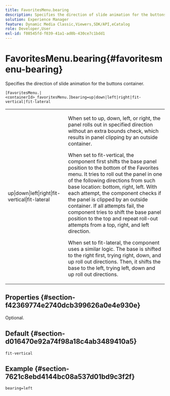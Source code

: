 ```yaml
---
title: FavoritesMenu.bearing
description: Specifies the direction of slide animation for the buttons container.
solution: Experience Manager
feature: Dynamic Media Classic,Viewers,SDK/API,eCatalog
role: Developer,User
exl-id: f08545fd-f039-41a1-ad0b-430ce7c1bdd1
---
```

# FavoritesMenu.bearing{#favoritesmenu-bearing}

Specifies the direction of slide animation for the buttons container.

`[FavoritesMenu.|<containerId>_favoritesMenu.]bearing=up|down|left|right|fit-vertical|fit-lateral`

<table id="table_2B109D2F91E64B5382B31921C3780FA5"> 
 <tbody> 
  <tr> 
   <td colname="col1"> <p><span class="codeph"> up|down|left|right|fit-vertical|fit-lateral</span> </p> </td> 
   <td colname="col2"> <p> When set to <span class="codeph"> up</span>, <span class="codeph"> down</span>, <span class="codeph"> left</span>, or <span class="codeph"> right</span>, the panel rolls out in specified direction without an extra bounds check, which results in panel clipping by an outside container. </p> <p>When set to <span class="codeph"> fit-vertical</span>, the component first shifts the base panel position to the bottom of the Favorites menu. It tries to roll out the panel in one of the following directions from such base location: bottom, right, left. With each attempt, the component checks if the panel is clipped by an outside container. If all attempts fail, the component tries to shift the base panel position to the top and repeat roll-out attempts from a top, right, and left direction. </p> <p>When set to <span class="codeph"> fit-lateral</span>, the component uses a similar logic. The base is shifted to the right first, trying right, down, and up roll out directions. Then, it shifts the base to the left, trying left, down and up roll out directions. </p> </td> 
  </tr> 
 </tbody> 
</table>

## Properties {#section-f42369774e2740dcb399626a0e4e930e}

Optional.

## Default {#section-d016470e92a74f98a18c4ab3489410a5}

`fit-vertical`

## Example {#section-7621c8ebd4144bc08a537d01bd9c3f2f}

`bearing=left`
